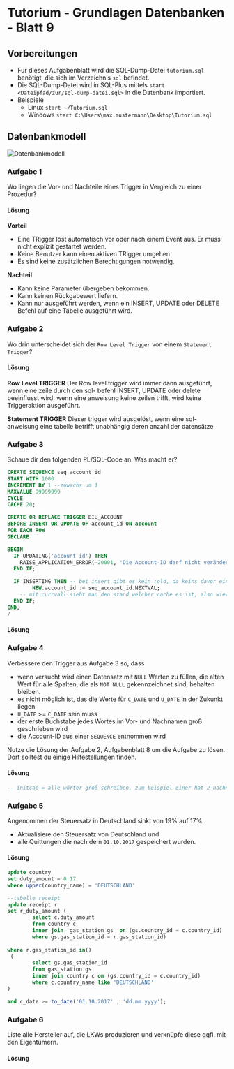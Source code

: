 # Tutorium - Grundlagen Datenbanken - Blatt 9

## Vorbereitungen
* Für dieses Aufgabenblatt wird die SQL-Dump-Datei `tutorium.sql` benötigt, die sich im Verzeichnis `sql` befindet.
* Die SQL-Dump-Datei wird in SQL-Plus mittels `start <Dateipfad/zur/sql-dump-datei.sql>` in die Datenbank importiert.
* Beispiele
  * Linux `start ~/Tutorium.sql`
  * Windows `start C:\Users\max.mustermann\Desktop\Tutorium.sql`

## Datenbankmodell
![Datenbankmodell](./img/datamodler_schema.png)

### Aufgabe 1
Wo liegen die Vor- und Nachteile eines Trigger in Vergleich zu einer Prozedur?

#### Lösung
**Vorteil**
+ Eine TRigger löst automatisch vor oder nach einem Event aus. Er muss nicht explizit gestartet werden.
+ Keine Benutzer kann einen aktiven TRigger umgehen.
+ Es sind keine zusätzlichen Berechtigungen notwendig.

**Nachteil**
+ Kann keine Parameter übergeben bekommen.
+ Kann keinen Rückgabewert liefern.
+ Kann nur ausgeführt werden, wenn ein INSERT, UPDATE oder DELETE Befehl auf eine Tabelle ausgeführt wird.

### Aufgabe 2
Wo drin unterscheidet sich der `Row Level Trigger` von einem `Statement Trigger`?

#### Lösung
**Row Level TRIGGER**
Der Row level trigger wird immer dann ausgeführt, wenn eine zeile durch den sql- befehl INSERT, UPDATE oder delete beeinflusst wird.
wenn eine anweisung keine zeilen trifft, wird keine Triggeraktion ausgeführt.

**Statement TRIGGER**
Dieser trigger wird ausgelöst, wenn eine sql- anweisung eine tabelle betrifft unabhängig deren anzahl der datensätze

### Aufgabe 3
Schaue dir den folgenden PL/SQL-Code an. Was macht er?

```sql
CREATE SEQUENCE seq_account_id
START WITH 1000
INCREMENT BY 1 --zuwachs um 1
MAXVALUE 99999999
CYCLE
CACHE 20;

CREATE OR REPLACE TRIGGER BIU_ACCOUNT
BEFORE INSERT OR UPDATE OF account_id ON account
FOR EACH ROW
DECLARE

BEGIN
  IF UPDATING('account_id') THEN
    RAISE_APPLICATION_ERROR(-20001, 'Die Account-ID darf nicht verändert oder frei gewählt werden!');
  END IF;

  IF INSERTING THEN -- bei insert gibt es kein :old, da keins davor eingefügt wurde. und beim trigger kann man nur eine zeile inserten, updaten oder deleten. siehe bild handy
		NEW.account_id := seq_account_id.NEXTVAL;
	-- mit currvall sieht man den stand welcher cache es ist, also wievielter.
  END IF;
END;
/
```

#### Lösung


### Aufgabe 4
Verbessere den Trigger aus Aufgabe 3 so, dass
+ wenn versucht wird einen Datensatz mit `NULL` Werten zu füllen, die alten Wert für alle Spalten, die als `NOT NULL` gekennzeichnet sind, behalten bleiben.
+ es nicht möglich ist, das die Werte für `C_DATE` und `U_DATE` in der Zukunkt liegen
+ `U_DATE` >= `C_DATE` sein muss
+ der erste Buchstabe jedes Wortes im Vor- und Nachnamen groß geschrieben wird
+ die Account-ID aus einer `SEQUENCE` entnommen wird

Nutze die Lösung der Aufgabe 2, Aufgabenblatt 8 um die Aufgabe zu lösen. Dort solltest du einige Hilfestellungen finden.

#### Lösung
```sql
-- initcap = alle wörter groß schreiben, zum beispiel einer hat 2 nachnamen und dann werden beide groß geschrieben, statt wenn man den 1. buchstaben groß macht und beim 2. nachnamen alles klein.

```

### Aufgabe 5
Angenommen der Steuersatz in Deutschland sinkt von 19% auf 17%.
+ Aktualisiere den Steuersatz von Deutschland und
+ alle Quittungen die nach dem `01.10.2017` gespeichert wurden.

#### Lösung
```sql
update country
set duty_amount = 0.17
where upper(country_name) = 'DEUTSCHLAND'

--tabelle receipt
update receipt r
set r_duty_amount ( 
		select c.duty_amount
		from country c
		inner join  gas_station gs  on (gs.country_id = c.country_id)
		where gs.gas_station_id = r.gas_station_id)
		
where r.gas_station_id in()
 (
		select gs.gas_station_id
		from gas_station gs
		inner join country c on (gs.country_id = c.country_id)
		where c.country_name like 'DEUTSCHLAND'
)

and c_date >= to_date('01.10.2017' , 'dd.mm.yyyy');
```

### Aufgabe 6
Liste alle Hersteller auf, die LKWs produzieren und verknüpfe diese ggfl. mit den Eigentümern.

#### Lösung
```sql

```



























